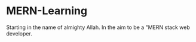 # MERN-Learning
Starting in the name of almighty Allah. In the aim to be a "MERN stack web developer.
